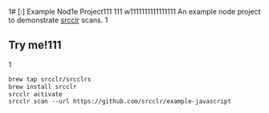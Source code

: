 1# [:] Example Nod1e Project111
111
w1111111111111111
An example node project to demonstrate [srcclr](https://www.srcclr.com) scans.
1
## Try me!111
1
```1
brew tap srcclr/srcclrs
brew install srcclr
srcclr activate
srcclr scan --url https://github.com/srcclr/example-javascript
```
